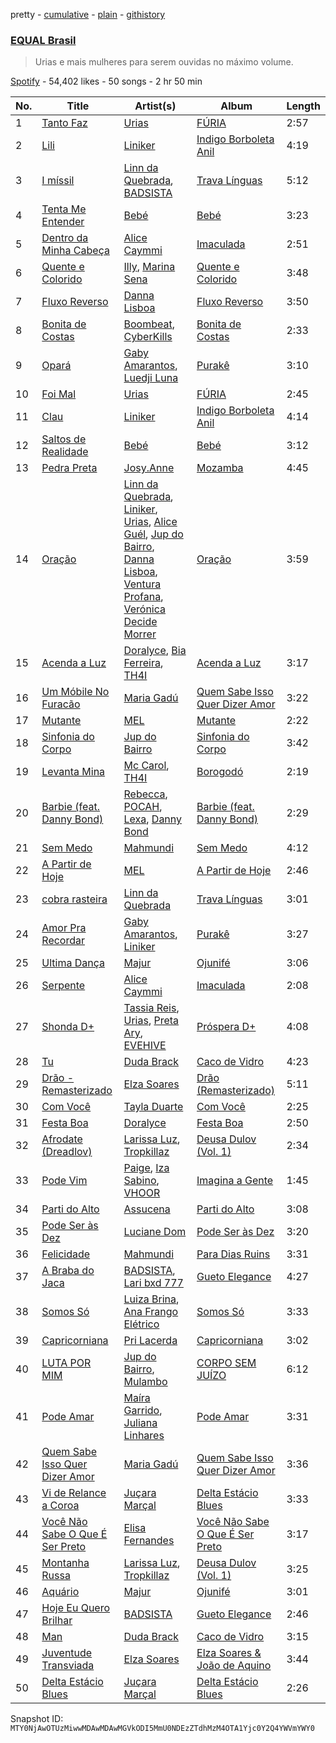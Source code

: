 pretty - [cumulative](/playlists/cumulative/37i9dQZF1DX8hUq3jyvfJh.md) - [plain](/playlists/plain/37i9dQZF1DX8hUq3jyvfJh) - [githistory](https://github.githistory.xyz/mackorone/spotify-playlist-archive/blob/main/playlists/plain/37i9dQZF1DX8hUq3jyvfJh)

### [EQUAL Brasil](https://open.spotify.com/playlist/37i9dQZF1DX8hUq3jyvfJh)

> Urias e mais mulheres para serem ouvidas no máximo volume.

[Spotify](https://open.spotify.com/user/spotify) - 54,402 likes - 50 songs - 2 hr 50 min

| No. | Title | Artist(s) | Album | Length |
|---|---|---|---|---|
| 1 | [Tanto Faz](https://open.spotify.com/track/6SsjwrTV7bn8eeibnMftZp) | [Urias](https://open.spotify.com/artist/6BXiBj4eAZsiynbcmSRHUs) | [FÚRIA](https://open.spotify.com/album/16F4OuXRl7D54HEiwErbOQ) | 2:57 |
| 2 | [Lili](https://open.spotify.com/track/38zhkcKqpewDo3MrMF2G0E) | [Liniker](https://open.spotify.com/artist/2O6q06oNcmOIPg1qidSU3C) | [Indigo Borboleta Anil](https://open.spotify.com/album/7GCAjZgKwHBucSRz7rQize) | 4:19 |
| 3 | [I míssil](https://open.spotify.com/track/344VMZslWZrTMBjwk7sBH6) | [Linn da Quebrada](https://open.spotify.com/artist/5gGBopc7iw8yLqwxfPIv3t), [BADSISTA](https://open.spotify.com/artist/0KdLlx7p42yA7aftp3dgpb) | [Trava Línguas](https://open.spotify.com/album/7MpgDfdAVvQjQ2pZ9NYvh6) | 5:12 |
| 4 | [Tenta Me Entender](https://open.spotify.com/track/7yX8riDIjFfUhHapyWrknb) | [Bebé](https://open.spotify.com/artist/3u7JauDo3fDN6HBNtRTAFu) | [Bebé](https://open.spotify.com/album/6JAI4RgT7MCp8tEoKTwmKB) | 3:23 |
| 5 | [Dentro da Minha Cabeça](https://open.spotify.com/track/36cBC9BZNm68EmHDdK7DSf) | [Alice Caymmi](https://open.spotify.com/artist/3ExGkIKgqWpIr2hr0nepRp) | [Imaculada](https://open.spotify.com/album/5QlWNJLkUpqYRdJQKkJsQ2) | 2:51 |
| 6 | [Quente e Colorido](https://open.spotify.com/track/18ngMCPo2m3W4rDzuUs9Cn) | [Illy](https://open.spotify.com/artist/5gWFbdcQOMRYz1cdCuBxWO), [Marina Sena](https://open.spotify.com/artist/0nFdWpwl7h6fp3ADRyG14L) | [Quente e Colorido](https://open.spotify.com/album/5A63mDBA1MSmqUpMU5ZSac) | 3:48 |
| 7 | [Fluxo Reverso](https://open.spotify.com/track/31kfMacla9ErWNBuneheHI) | [Danna Lisboa](https://open.spotify.com/artist/4eAT912SEh1ne4GB6j6R4b) | [Fluxo Reverso](https://open.spotify.com/album/36uYMauvPFALwkVlvhmDDR) | 3:50 |
| 8 | [Bonita de Costas](https://open.spotify.com/track/66A73sC4kJUWzd8lEDU615) | [Boombeat](https://open.spotify.com/artist/6a0FqgWigKdF7FsjHYMspg), [CyberKills](https://open.spotify.com/artist/0YYrMvekr8APmc9sIbIpx3) | [Bonita de Costas](https://open.spotify.com/album/4Nhh5fqcT9GX8zVL48ikzT) | 2:33 |
| 9 | [Opará](https://open.spotify.com/track/51BrTVWQ6qhfJTGJ7A0c0o) | [Gaby Amarantos](https://open.spotify.com/artist/5kn7l4yaJxtNhj583LmL9L), [Luedji Luna](https://open.spotify.com/artist/0sWTkzCrdEvuX7Du6MFLzc) | [Purakê](https://open.spotify.com/album/2DWVAxnTI2Kndn8KaWVrFe) | 3:10 |
| 10 | [Foi Mal](https://open.spotify.com/track/72ZWM4zubkEb4vd00kypvk) | [Urias](https://open.spotify.com/artist/6BXiBj4eAZsiynbcmSRHUs) | [FÚRIA](https://open.spotify.com/album/16F4OuXRl7D54HEiwErbOQ) | 2:45 |
| 11 | [Clau](https://open.spotify.com/track/5rXImfTVWzTmfjfGnY9IWM) | [Liniker](https://open.spotify.com/artist/2O6q06oNcmOIPg1qidSU3C) | [Indigo Borboleta Anil](https://open.spotify.com/album/7GCAjZgKwHBucSRz7rQize) | 4:14 |
| 12 | [Saltos de Realidade](https://open.spotify.com/track/2AXZSybVqhbRbRuI7aGO19) | [Bebé](https://open.spotify.com/artist/3u7JauDo3fDN6HBNtRTAFu) | [Bebé](https://open.spotify.com/album/6JAI4RgT7MCp8tEoKTwmKB) | 3:12 |
| 13 | [Pedra Preta](https://open.spotify.com/track/53AjZ7qqYQerJHxuPyZyOq) | [Josy.Anne](https://open.spotify.com/artist/5rdOdB9NEcJP2azuJI8cNH) | [Mozamba](https://open.spotify.com/album/1Bowmic2a700xN2Np4T3hS) | 4:45 |
| 14 | [Oração](https://open.spotify.com/track/2OuCkfX39Geg49wLwjsQ9z) | [Linn da Quebrada](https://open.spotify.com/artist/5gGBopc7iw8yLqwxfPIv3t), [Liniker](https://open.spotify.com/artist/2O6q06oNcmOIPg1qidSU3C), [Urias](https://open.spotify.com/artist/1bxOepRISGRGZoYUZdaJlq), [Alice Guél](https://open.spotify.com/artist/64voDtcB8UgIPjcHeR37xN), [Jup do Bairro](https://open.spotify.com/artist/0gfL54JIv5ufwbMZC61ZGf), [Danna Lisboa](https://open.spotify.com/artist/4eAT912SEh1ne4GB6j6R4b), [Ventura Profana](https://open.spotify.com/artist/6ExoikuMJG5UDbeYwk9ldO), [Verónica Decide Morrer](https://open.spotify.com/artist/2j7BDoavQE8LmMPxZsLcvF) | [Oração](https://open.spotify.com/album/1w6qsdlglZBK5wYxTH6Ndb) | 3:59 |
| 15 | [Acenda a Luz](https://open.spotify.com/track/3Vhg88cJ59iBJwbXUGsdXq) | [Doralyce](https://open.spotify.com/artist/2y04NODkS9eKJV33k3VZBU), [Bia Ferreira](https://open.spotify.com/artist/0Aj4m8El9TdnqyVHhkuloa), [TH4I](https://open.spotify.com/artist/7nknAoywwPTdaW0PGKys24) | [Acenda a Luz](https://open.spotify.com/album/2MJtwr2U9lQzOcERqBycgf) | 3:17 |
| 16 | [Um Móbile No Furacão](https://open.spotify.com/track/552BKS7Q74yZTmsleMp1pq) | [Maria Gadú](https://open.spotify.com/artist/3uCu2WgyG0Iw50ylOYDSpH) | [Quem Sabe Isso Quer Dizer Amor](https://open.spotify.com/album/6Wc2o1xDaL2a1PTL9etznU) | 3:22 |
| 17 | [Mutante](https://open.spotify.com/track/7kTTnno8q1kjwfj8gGfQg8) | [MEL](https://open.spotify.com/artist/3gjrLHmv3vMvjIXPPeUP2L) | [Mutante](https://open.spotify.com/album/6Y2zujexTc4TaKBnoVYHPu) | 2:22 |
| 18 | [Sinfonia do Corpo](https://open.spotify.com/track/0WJOtgfbrxMNh0XYSJkfBF) | [Jup do Bairro](https://open.spotify.com/artist/0gfL54JIv5ufwbMZC61ZGf) | [Sinfonia do Corpo](https://open.spotify.com/album/1gscloF2qe84BKlbEqUEoL) | 3:42 |
| 19 | [Levanta Mina](https://open.spotify.com/track/50I25uoOP3Adr7WCUBCIJs) | [Mc Carol](https://open.spotify.com/artist/78jcF59aMpz63E2TYmntws), [TH4I](https://open.spotify.com/artist/7nknAoywwPTdaW0PGKys24) | [Borogodó](https://open.spotify.com/album/2PRw1OGlMIvAr66G3GLm3J) | 2:19 |
| 20 | [Barbie \(feat\. Danny Bond\)](https://open.spotify.com/track/05pd6p3qKhZddaEX9tUZV4) | [Rebecca](https://open.spotify.com/artist/5MS6HieNmKxzkAM8amE8sr), [POCAH](https://open.spotify.com/artist/11iQCRz636WFdHj42qxAF6), [Lexa](https://open.spotify.com/artist/0jTDeBJQr3unrK29LklnAv), [Danny Bond](https://open.spotify.com/artist/7Eli9jWjQ5F1d06clIH46R) | [Barbie \(feat\. Danny Bond\)](https://open.spotify.com/album/03moNbXmuuAef0MTJt6Xdx) | 2:29 |
| 21 | [Sem Medo](https://open.spotify.com/track/31YDFOH4f9fOhF0CGWEFds) | [Mahmundi](https://open.spotify.com/artist/6hfNZcbKvjpOnhhkFVKyt7) | [Sem Medo](https://open.spotify.com/album/36P5zxfGnYSXock4EQgLcA) | 4:12 |
| 22 | [A Partir de Hoje](https://open.spotify.com/track/1pGHO6eeB4QnWEp3xCSg9n) | [MEL](https://open.spotify.com/artist/3gjrLHmv3vMvjIXPPeUP2L) | [A Partir de Hoje](https://open.spotify.com/album/0qEQzBUKaNgrTGJgB8KxBY) | 2:46 |
| 23 | [cobra rasteira](https://open.spotify.com/track/6kQA1WzWswBfx9rTjC7M3N) | [Linn da Quebrada](https://open.spotify.com/artist/5gGBopc7iw8yLqwxfPIv3t) | [Trava Línguas](https://open.spotify.com/album/7MpgDfdAVvQjQ2pZ9NYvh6) | 3:01 |
| 24 | [Amor Pra Recordar](https://open.spotify.com/track/2olfjOvAFAIaQ8mJp1TFo0) | [Gaby Amarantos](https://open.spotify.com/artist/5kn7l4yaJxtNhj583LmL9L), [Liniker](https://open.spotify.com/artist/2O6q06oNcmOIPg1qidSU3C) | [Purakê](https://open.spotify.com/album/2DWVAxnTI2Kndn8KaWVrFe) | 3:27 |
| 25 | [Ultima Dança](https://open.spotify.com/track/6brBuAiu3pfgJzFvxC0uxq) | [Majur](https://open.spotify.com/artist/3EWwR3BxuCaiYKniPGDjE7) | [Ojunifé](https://open.spotify.com/album/0rFH2jaRCJUClbxAiYWzlO) | 3:06 |
| 26 | [Serpente](https://open.spotify.com/track/02NxKaLjffhELtPeZbt2xY) | [Alice Caymmi](https://open.spotify.com/artist/3ExGkIKgqWpIr2hr0nepRp) | [Imaculada](https://open.spotify.com/album/5QlWNJLkUpqYRdJQKkJsQ2) | 2:08 |
| 27 | [Shonda D+](https://open.spotify.com/track/4FhIuaRtSeUQg5O1emw7VZ) | [Tassia Reis](https://open.spotify.com/artist/0kc1BjcLHaXhZVzCp0HeAl), [Urias](https://open.spotify.com/artist/6BXiBj4eAZsiynbcmSRHUs), [Preta Ary](https://open.spotify.com/artist/3ybz6l89ingwOWKDAZEoRh), [EVEHIVE](https://open.spotify.com/artist/3FuxqwSNXMltSpqe8Dpe8h) | [Próspera D+](https://open.spotify.com/album/2pwEcYczMERg84xdmJQzhj) | 4:08 |
| 28 | [Tu](https://open.spotify.com/track/68xzgAlgXMi9qIkKkOua2d) | [Duda Brack](https://open.spotify.com/artist/3AII51apacF3JYTW4qZRab) | [Caco de Vidro](https://open.spotify.com/album/7fcybCTw5aCCSP7Ufo6Wik) | 4:23 |
| 29 | [Drão \- Remasterizado](https://open.spotify.com/track/2XBq0fuEgwMyP4BV8TPBwS) | [Elza Soares](https://open.spotify.com/artist/4cn4gMq0KXORHeYA45PcBi) | [Drão \(Remasterizado\)](https://open.spotify.com/album/06uHD8Dw3dJ6iZ0l3imaUr) | 5:11 |
| 30 | [Com Você](https://open.spotify.com/track/1q4tX8F4m7D0LoaAr4woSv) | [Tayla Duarte](https://open.spotify.com/artist/3Uw5WlCi6laD8Wn9CBc3lY) | [Com Você](https://open.spotify.com/album/3F7FW2LB4qer0U8EwrVtVU) | 2:25 |
| 31 | [Festa Boa](https://open.spotify.com/track/1UQPJzLjZFmkfpA22BEiau) | [Doralyce](https://open.spotify.com/artist/2y04NODkS9eKJV33k3VZBU) | [Festa Boa](https://open.spotify.com/album/2jpbCZLf5nlkSPHpWdKL8q) | 2:50 |
| 32 | [Afrodate \(Dreadlov\)](https://open.spotify.com/track/4l3SjjrXJIz8cDs2EsM672) | [Larissa Luz](https://open.spotify.com/artist/14pUxO8NDxospQBy9W1aIq), [Tropkillaz](https://open.spotify.com/artist/5bzWtCkjIAMgN93gLt56SO) | [Deusa Dulov \(Vol\. 1\)](https://open.spotify.com/album/2Epz79X2Hwk7DKRTlUgKu9) | 2:34 |
| 33 | [Pode Vim](https://open.spotify.com/track/1K8Ndty68Nfxjjw2gKjKBq) | [Paige](https://open.spotify.com/artist/1XqfMFbATKSRu5nDy2AZO9), [Iza Sabino](https://open.spotify.com/artist/3bgFgu57tkJSn1ONpK9Gs3), [VHOOR](https://open.spotify.com/artist/0aEDa47F4RWuk4Udm0SEoH) | [Imagina a Gente](https://open.spotify.com/album/2MePe9Sr6zwBJhJKLVqSVR) | 1:45 |
| 34 | [Parti do Alto](https://open.spotify.com/track/3i3MTd1KjiPSZCe8ybaIOV) | [Assucena](https://open.spotify.com/artist/4JUqukNJyqVXHjdRlFcFu8) | [Parti do Alto](https://open.spotify.com/album/0HUIJKXaWjrVKTdAyFNWWN) | 3:08 |
| 35 | [Pode Ser às Dez](https://open.spotify.com/track/6yGOQ6hA237ZGf1odRXtPT) | [Luciane Dom](https://open.spotify.com/artist/6VixI1Abe7e3mV3ScdQmg1) | [Pode Ser às Dez](https://open.spotify.com/album/1HmIt2tLWJ9VZuFgsVg0fM) | 3:20 |
| 36 | [Felicidade](https://open.spotify.com/track/4u0emMk7ppDIqRfeEbYJ36) | [Mahmundi](https://open.spotify.com/artist/6hfNZcbKvjpOnhhkFVKyt7) | [Para Dias Ruins](https://open.spotify.com/album/4EsFZtXhyj9RHiRb2V0eMT) | 3:31 |
| 37 | [A Braba do Jaca](https://open.spotify.com/track/4Dqamp1bT0B8cFgK1gZZtb) | [BADSISTA](https://open.spotify.com/artist/0KdLlx7p42yA7aftp3dgpb), [Lari bxd 777](https://open.spotify.com/artist/3UnCbsra63A5dhNr8mWY03) | [Gueto Elegance](https://open.spotify.com/album/3xPaseb2bsgVYawCnQRuCf) | 4:27 |
| 38 | [Somos Só](https://open.spotify.com/track/0djmDwUQSh156s9wuvl4Tt) | [Luiza Brina](https://open.spotify.com/artist/09h0yBO50UAcaFa4papv3X), [Ana Frango Elétrico](https://open.spotify.com/artist/7uvxsk688pwnBNA62cTKS1) | [Somos Só](https://open.spotify.com/album/5Cw0fuWecAhIsSoWbugI65) | 3:33 |
| 39 | [Capricorniana](https://open.spotify.com/track/7xTsr6XMJJVF2sQQeWWiHq) | [Pri Lacerda](https://open.spotify.com/artist/5BkrLPmfB7yCnyxDJNdHsc) | [Capricorniana](https://open.spotify.com/album/37ErJ69P26bB8estseUtsD) | 3:02 |
| 40 | [LUTA POR MIM](https://open.spotify.com/track/4f19XNNtWafe69nGHoRhOA) | [Jup do Bairro](https://open.spotify.com/artist/0gfL54JIv5ufwbMZC61ZGf), [Mulambo](https://open.spotify.com/artist/0AVKo8nQspPrPLJ9obwrqu) | [CORPO SEM JUÍZO](https://open.spotify.com/album/1iGbtqB3ULW5rB32fivm8e) | 6:12 |
| 41 | [Pode Amar](https://open.spotify.com/track/1ymxekSYIHAgO2Tg7CZeCT) | [Maíra Garrido](https://open.spotify.com/artist/4yLOANxWBJrt875pfJWCtk), [Juliana Linhares](https://open.spotify.com/artist/06nnwdhfK1jBLXF9uwyDlN) | [Pode Amar](https://open.spotify.com/album/4GXQ26QsD4CnyQixy5Zdyo) | 3:31 |
| 42 | [Quem Sabe Isso Quer Dizer Amor](https://open.spotify.com/track/05Cm3WMV0Bald8zi0oSptv) | [Maria Gadú](https://open.spotify.com/artist/3uCu2WgyG0Iw50ylOYDSpH) | [Quem Sabe Isso Quer Dizer Amor](https://open.spotify.com/album/6Wc2o1xDaL2a1PTL9etznU) | 3:36 |
| 43 | [Vi de Relance a Coroa](https://open.spotify.com/track/3yjLzfffXM1Vru4LWOtUzM) | [Juçara Marçal](https://open.spotify.com/artist/74PBfm6hR8w1StnVKSac3i) | [Delta Estácio Blues](https://open.spotify.com/album/54Tpakfx5cDasE9X9EHOu3) | 3:33 |
| 44 | [Você Não Sabe O Que É Ser Preto](https://open.spotify.com/track/7vYFysVfdzduikrVBdgibA) | [Elisa Fernandes](https://open.spotify.com/artist/2Otm1s8jSf4zRSjBdg3uAZ) | [Você Não Sabe O Que É Ser Preto](https://open.spotify.com/album/4B2skCRNrwYRr0JCaM6gLx) | 3:17 |
| 45 | [Montanha Russa](https://open.spotify.com/track/05kjQ5ipP2trSrVujYERQT) | [Larissa Luz](https://open.spotify.com/artist/14pUxO8NDxospQBy9W1aIq), [Tropkillaz](https://open.spotify.com/artist/5bzWtCkjIAMgN93gLt56SO) | [Deusa Dulov \(Vol\. 1\)](https://open.spotify.com/album/2Epz79X2Hwk7DKRTlUgKu9) | 3:25 |
| 46 | [Aquário](https://open.spotify.com/track/5dtxuvXfiNNHMusMHxqAQq) | [Majur](https://open.spotify.com/artist/3EWwR3BxuCaiYKniPGDjE7) | [Ojunifé](https://open.spotify.com/album/0rFH2jaRCJUClbxAiYWzlO) | 3:01 |
| 47 | [Hoje Eu Quero Brilhar](https://open.spotify.com/track/3Yb39ToBdBhKXVwAtYINuR) | [BADSISTA](https://open.spotify.com/artist/0KdLlx7p42yA7aftp3dgpb) | [Gueto Elegance](https://open.spotify.com/album/3xPaseb2bsgVYawCnQRuCf) | 2:46 |
| 48 | [Man](https://open.spotify.com/track/3MPyTeDVijIamPyEVw1vrE) | [Duda Brack](https://open.spotify.com/artist/3AII51apacF3JYTW4qZRab) | [Caco de Vidro](https://open.spotify.com/album/7fcybCTw5aCCSP7Ufo6Wik) | 3:15 |
| 49 | [Juventude Transviada](https://open.spotify.com/track/2tbfaB6mHxcD4LVhII9DpW) | [Elza Soares](https://open.spotify.com/artist/4cn4gMq0KXORHeYA45PcBi) | [Elza Soares & João de Aquino](https://open.spotify.com/album/4sxsOQFTDRQZJFSe5mC6HD) | 3:44 |
| 50 | [Delta Estácio Blues](https://open.spotify.com/track/5L9mMwhST1cthsoD0MPkZm) | [Juçara Marçal](https://open.spotify.com/artist/74PBfm6hR8w1StnVKSac3i) | [Delta Estácio Blues](https://open.spotify.com/album/54Tpakfx5cDasE9X9EHOu3) | 2:26 |

Snapshot ID: `MTY0NjAwOTUzMiwwMDAwMDAwMGVkODI5MmU0NDEzZTdhMzM4OTA1Yjc0Y2Q4YWVmYWY0`